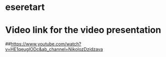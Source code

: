 # eseretart
# Video link for the video presentation 
##https://www.youtube.com/watch?v=HE1qeugIODc&ab_channel=NikolozDzidzava
